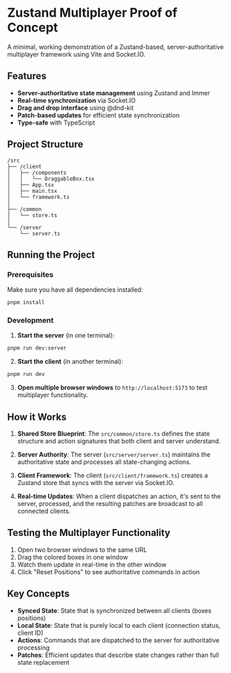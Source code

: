 # Zustand Multiplayer Proof of Concept

A minimal, working demonstration of a Zustand-based, server-authoritative multiplayer framework using Vite and Socket.IO.

## Features

- **Server-authoritative state management** using Zustand and Immer
- **Real-time synchronization** via Socket.IO
- **Drag and drop interface** using @dnd-kit
- **Patch-based updates** for efficient state synchronization
- **Type-safe** with TypeScript

## Project Structure

```
/src
├── /client
│   ├── /components
│   │   └── DraggableBox.tsx
│   ├── App.tsx
│   ├── main.tsx
│   └── framework.ts
│
├── /common
│   └── store.ts
│
└── /server
    └── server.ts
```

## Running the Project

### Prerequisites

Make sure you have all dependencies installed:
```bash
pnpm install
```

### Development

1. **Start the server** (in one terminal):
```bash
pnpm run dev:server
```

2. **Start the client** (in another terminal):
```bash
pnpm run dev
```

3. **Open multiple browser windows** to `http://localhost:5173` to test multiplayer functionality.

## How it Works

1. **Shared Store Blueprint**: The `src/common/store.ts` defines the state structure and action signatures that both client and server understand.

2. **Server Authority**: The server (`src/server/server.ts`) maintains the authoritative state and processes all state-changing actions.

3. **Client Framework**: The client (`src/client/framework.ts`) creates a Zustand store that syncs with the server via Socket.IO.

4. **Real-time Updates**: When a client dispatches an action, it's sent to the server, processed, and the resulting patches are broadcast to all connected clients.

## Testing the Multiplayer Functionality

1. Open two browser windows to the same URL
2. Drag the colored boxes in one window
3. Watch them update in real-time in the other window
4. Click "Reset Positions" to see authoritative commands in action

## Key Concepts

- **Synced State**: State that is synchronized between all clients (boxes positions)
- **Local State**: State that is purely local to each client (connection status, client ID)
- **Actions**: Commands that are dispatched to the server for authoritative processing
- **Patches**: Efficient updates that describe state changes rather than full state replacement
